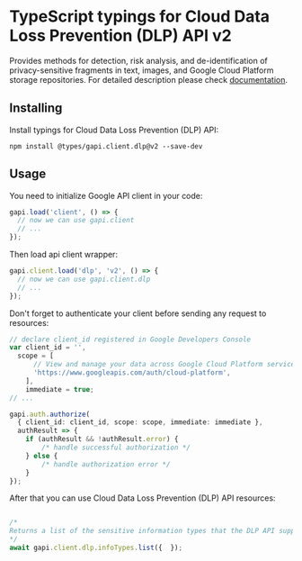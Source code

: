 # TypeScript typings for Cloud Data Loss Prevention (DLP) API v2

Provides methods for detection, risk analysis, and de-identification of privacy-sensitive fragments in text, images, and Google Cloud Platform storage repositories.
For detailed description please check [documentation](https://cloud.google.com/dlp/docs/).

## Installing

Install typings for Cloud Data Loss Prevention (DLP) API:

```
npm install @types/gapi.client.dlp@v2 --save-dev
```

## Usage

You need to initialize Google API client in your code:

```typescript
gapi.load('client', () => {
  // now we can use gapi.client
  // ...
});
```

Then load api client wrapper:

```typescript
gapi.client.load('dlp', 'v2', () => {
  // now we can use gapi.client.dlp
  // ...
});
```

Don't forget to authenticate your client before sending any request to resources:

```typescript
// declare client_id registered in Google Developers Console
var client_id = '',
  scope = [ 
      // View and manage your data across Google Cloud Platform services
      'https://www.googleapis.com/auth/cloud-platform',
    ],
    immediate = true;
// ...

gapi.auth.authorize(
  { client_id: client_id, scope: scope, immediate: immediate },
  authResult => {
    if (authResult && !authResult.error) {
        /* handle successful authorization */
    } else {
        /* handle authorization error */
    }
});
```

After that you can use Cloud Data Loss Prevention (DLP) API resources:

```typescript

/*
Returns a list of the sensitive information types that the DLP API supports. See https://cloud.google.com/dlp/docs/infotypes-reference to learn more.
*/
await gapi.client.dlp.infoTypes.list({  });
```
